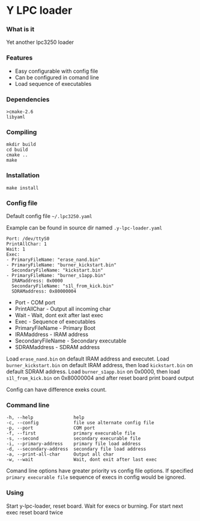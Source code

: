# Y LPC loader

### What is it ###

Yet another lpc3250 loader

### Features ###

* Easy configurable with config file
* Can be configured in comand line
* Load sequence of executables

### Dependencies ###

    >cmake-2.6
    libyaml

### Compiling ###

    mkdir build
    cd build
    cmake ..
    make

### Installation ###

    make install

### Config file ###

Default config file `~/.lpc3250.yaml`

Example can be found in source dir named `.y-lpc-loader.yaml`

    Port: /dev/ttyS0
    PrintAllChar: 1
    Wait: 1
    Exec:
    - PrimaryFileName: "erase_nand.bin"
    - PrimaryFileName: "burner_kickstart.bin"
      SecondaryFileName: "kickstart.bin"
    - PrimaryFileName: "burner_s1app.bin"
      IRAMaddress: 0x0000
      SecondaryFileName: "s1l_from_kick.bin"
      SDRAMaddress: 0x80000004

* Port - COM port
* PrintAllChar - Output all incoming char
* Wait - Wait, dont exit after last exec
* Exec - Sequence of executables
* PrimaryFileName - Primary Boot
* IRAMaddress - IRAM address
* SecondaryFileName - Secondary executable
* SDRAMaddress - SDRAM address

Load `erase_nand.bin` on default IRAM address and executet. Load `burner_kickstart.bin` on default IRAM address,
then load `kickstart.bin` on default SDRAM address. Load `burner_s1app.bin` on 0x0000,
then load `s1l_from_kick.bin` on 0x80000004 and after reset board print board output

Config can have difference exeks count.

### Command line ###

    -h, --help               help
    -c, --config             file use alternate config file
    -p, --port               COM port
    -f, --first              primary execurable file
    -s, --second             secondary execurable file
    -i, --primary-address    primary file load address
    -d, --secondary-address  secondary file load address
    -a, --print-all-char     Output all char
    -w, --wait               Wait, dont exit after last exec

Comand line options have greater priority vs config file options. If specified `primary execurable file` sequence of execs in config would be ignored.

### Using ###

Start y-lpc-loader, reset board. Wait for execs or burning. For start next exec reset board twice
